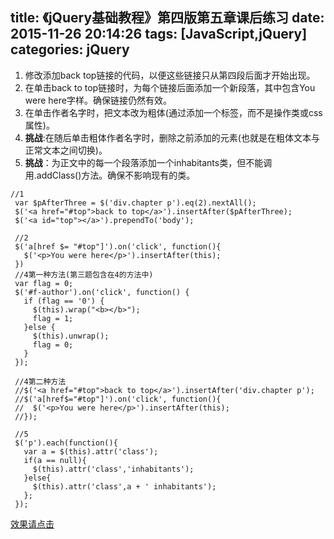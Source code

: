 title: 《jQuery基础教程》第四版第五章课后练习
date: 2015-11-26 20:14:26
tags: [JavaScript,jQuery]
categories: jQuery 
---
 1. 修改添加back top链接的代码，以便这些链接只从第四段后面才开始出现。
 2. 在单击back to top链接时，为每个链接后面添加一个新段落，其中包含You were here字样。确保链接仍然有效。 
 3. 在单击作者名字时，把文本改为粗体(通过添加一个标签，而不是操作类或css属性)。
 4. **挑战**:在随后单击粗体作者名字时，删除之前添加的元素(也就是在粗体文本与正常文本之间切换)。
 5. **挑战**：为正文中的每一个段落添加一个inhabitants类，但不能调用.addClass()方法。确保不影响现有的类。
 ```
 //1
  var $pAfterThree = $('div.chapter p').eq(2).nextAll();
  $('<a href="#top">back to top</a>').insertAfter($pAfterThree);
  $('<a id="top"></a>').prependTo('body');
  
  //2
  $('a[href $= "#top"]').on('click', function(){
    $('<p>You were here</p>').insertAfter(this);
  })
  //4第一种方法(第三题包含在4的方法中)
  var flag = 0;
  $('#f-author').on('click', function() {
    if (flag == '0') {
      $(this).wrap("<b></b>");
      flag = 1;
    }else {
      $(this).unwrap();
      flag = 0;
    }
  });
  
  //4第二种方法
  //$('<a href="#top">back to top</a>').insertAfter('div.chapter p');
  //$('a[href$="#top"]').on('click', function(){
  //  $('<p>You were here</p>').insertAfter(this);
  //});

  //5
  $('p').each(function(){
    var a = $(this).attr('class');
    if(a == null){
      $(this).attr('class','inhabitants');
    }else{
      $(this).attr('class',a + ' inhabitants');
    };
  });
 ```
  [效果请点击](//www.cdyjy.uestc.edu.cn/uestc_la/jQuery/chapter5/index.html)